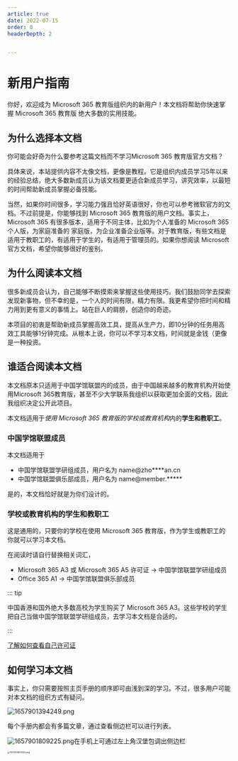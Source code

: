 ```yaml
---
article: true
date: 2022-07-15
order: 0
headerDepth: 2


---
```


# 新用户指南

你好，欢迎成为 Microsoft 365 教育版组织内的新用户！本文档将帮助你快速掌握 Microsoft 365 教育版 绝大多数的实用技能。

## 为什么选择本文档

你可能会好奇为什么要参考这篇文档而不学习Microsoft 365 教育版官方文档？

具体来说，本站提供内容不太像文档，更像是教程。它是组织内成员学习5年以来的经验总结，绝大多数新成员认为该文档要更适合新成员学习，讲究效率，以最短的时间帮助新成员掌握必备技能。

当然，如果你时间很多，学习能力强且恰好英语很好，你也可以参考微软官方的文档。不过前提是，你能够找到 Microsoft 365 教育版的用户文档。事实上，Microsoft 365 有很多版本，适用于不同主体，比如为个人准备的 Microsoft 365 个人版，为家庭准备的 家庭版，为企业准备企业版等。对于教育版，有些文档是适用于教职工的，有适用于学生的，有适用于管理员的。如果你想阅读 Microsoft 官方文档，希望你能够很好的鉴别。

## 为什么阅读本文档

很多新成员会认为，自己能够不断摸索来掌握这些使用技巧。我们鼓励同学去探索发现新事物，但不幸的是，一个人的时间有限，精力有限。我更希望你把时间和精力用到更有意义的事情上。站在巨人的肩膀，创造你的奇迹。

本项目的初衷是帮助新成员掌握高效工具，提高从生产力，即10分钟的任务用高效工具能够1分钟完成。从根本上说，你可以不学习本文档，时间就是金钱（更像是一种投资。

## 谁适合阅读本文档

本文档原本只适用于中国学馆联盟内的成员，由于中国越来越多的教育机构开始使用Microsoft 365教育版，甚至不少大学联系我组织以获取更加全面的文档，因此我组织决定公开此项目。

本文档适用于*使用 Microsoft 365 教育版的学校或教育机构*内的**学生和教职工**。

### 中国学馆联盟成员

本文档适用于

- 中国学馆联盟学研组成员，用户名为 name@zho\*\*\*\*an.cn
- 中国学馆联盟俱乐部成员，用户名为 name@member.\*\*\*\*\*

是的，本文档恰好就是为你们设计的。

### 学校或教育机构的学生和教职工

这是通用的，只要你的学校在使用 Microsoft 365 教育版，作为学生或教职工的你就可以学习本文档。

在阅读时请自行替换相关词汇，

- Microsoft 365 A3 或 Microsoft 365 A5 许可证 -> 中国学馆联盟学研组成员
- Office 365 A1 -> 中国学馆联盟俱乐部成员

::: tip 

中国香港和国外绝大多数高校为学生购买了 Microsoft 365 A3。这些学校的学生把自己当做中国学馆联盟学研组成员，去学习本文档是合适的。

:::

[了解如何查看自己许可证](/faq/license.html#如何查看自己的许可证)

## 如何学习本文档

事实上，你只需要按照主页手册的顺序即可由浅到深的学习。不过，很多用户可能对本文档的组织方式有疑问。

![1657901394249.png](https://static-file.zxg.red/2022/07/16/e99adf98794fd.png)

每个手册内都会有多篇文章，通过查看侧边栏可以进行列表。

![1657901809225.png](https://static-file.zxg.red/2022/07/16/ca0579400a2e1.png)在手机上可通过左上角汉堡包调出侧边栏

<img src="https://static-file.zxg.red/2022/07/16/db65c09a5e4d0.png" alt="1657959825900.png" style="zoom:33%;" />

